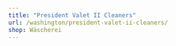 ```yaml
---
title: "President Valet II Cleaners"
url: /washington/president-valet-ii-cleaners/
shop: Wäscherei
---
```

